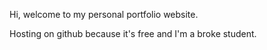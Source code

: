 Hi, welcome to my personal portfolio website.

Hosting on github because it's free and I'm a broke student.
